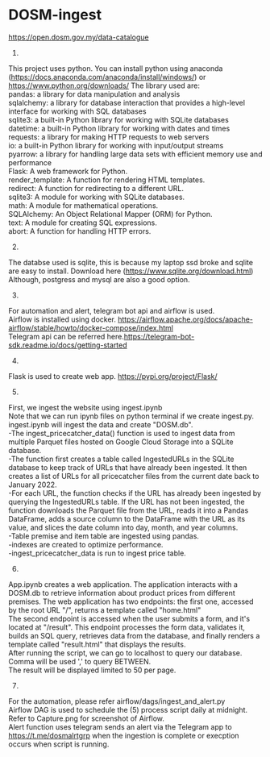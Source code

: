 # DOSM-ingest
https://open.dosm.gov.my/data-catalogue


1. 
This project uses python. You can install python using anaconda (https://docs.anaconda.com/anaconda/install/windows/) or  https://www.python.org/downloads/ 
The library used are:<br/>
pandas: a library for data manipulation and analysis<br/>
sqlalchemy: a library for database interaction that provides a high-level interface for working with SQL databases<br/>
sqlite3: a built-in Python library for working with SQLite databases<br/>
datetime: a built-in Python library for working with dates and times<br/>
requests: a library for making HTTP requests to web servers<br/>
io: a built-in Python library for working with input/output streams<br/>
pyarrow: a library for handling large data sets with efficient memory use and performance<br/>
Flask: A web framework for Python.<br/>
render_template: A function for rendering HTML templates.<br/>
redirect: A function for redirecting to a different URL.<br/>
sqlite3: A module for working with SQLite databases.<br/>
math: A module for mathematical operations.<br/>
SQLAlchemy: An Object Relational Mapper (ORM) for Python.<br/>
text: A module for creating SQL expressions.<br/>
abort: A function for handling HTTP errors.<br/>
  
2.
The databse used is sqlite, this is because my laptop ssd broke and sqlite are easy to install. Download here (https://www.sqlite.org/download.html)
Although, postgress and mysql are also a good option.
 
3. 
For automation and alert, telegram bot api and airflow is used. <br/>
Airflow is installed using docker. https://airflow.apache.org/docs/apache-airflow/stable/howto/docker-compose/index.html<br/>
Telegram api can be referred here.https://telegram-bot-sdk.readme.io/docs/getting-started<br/>
 
4. 
Flask is used to create web app.   https://pypi.org/project/Flask/

5. 
First, we ingest the website using ingest.ipynb<br/>
Note that we can run ipynb files on python terminal if we create ingest.py.<br/>
ingest.ipynb will ingest the data and create "DOSM.db".<br/>
-The ingest_pricecatcher_data() function is used to ingest data from multiple Parquet files hosted on Google Cloud Storage into a SQLite database. <br/>
-The function first creates a table called IngestedURLs in the SQLite database to keep track of URLs that have already been ingested. It then creates a list of URLs     for all pricecatcher files from the current date back to January 2022.<br/>
-For each URL, the function checks if the URL has already been ingested by querying the IngestedURLs table. If the URL has not been ingested, the function downloads     the Parquet file from the URL, reads it into a Pandas DataFrame, adds a source column to the DataFrame with the URL as its value, and slices the date column into       day, month, and year columns.<br/>
-Table premise and item table are ingested using pandas.<br/>
-indexes are created to optimize performance.<br/>
-ingest_pricecatcher_data is run to ingest price table.<br/>
    
6.
App.ipynb creates a web application. The application interacts with a DOSM.db to retrieve information about product prices from different premises. The web   application has two endpoints: the first one, accessed by the root URL "/", returns a template called "home.html"<br/>
The second endpoint is accessed when the user submits a form, and it's located at "/result". This endpoint processes the form data, validates it, builds an SQL query, retrieves data from the database, and finally renders a template called "result.html" that displays the results.<br/>
After running the script, we can go to localhost to query our database.<br/>
Comma will be used ',' to query BETWEEN.<br/>
The result will be displayed limited to 50 per page.<br/>

7.
For the automation, please refer airflow/dags/ingest_and_alert.py<br/>
Airflow DAG is used to schedule the (5) process script daily at midnight.<br/>
Refer to Capture.png for screenshot of Airflow.<br/>
Alert function uses telegram sends an alert via the Telegram app to https://t.me/dosmalrtgrp when the ingestion is complete or execption occurs when script is running.




 
   


   
